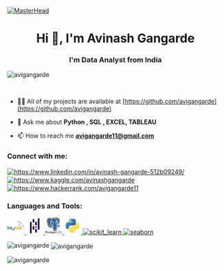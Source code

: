 [![MasterHead](https://beyondtheory.co.uk/storage/images/other/2016/08/Beyond-Theory-Data-Analysis-Landing-Page-graphic.png)](https://avigangarde.io)
<h1 align="center">Hi 👋, I'm Avinash Gangarde</h1>
<h3 align="center">I'm Data Analyst from India</h3>


<p align="left"> <img src="https://komarev.com/ghpvc/?username=avigangarde&label=Profile%20views&color=0e75b6&style=flat" alt="avigangarde" /> </p>

<p align="left"> <a href="https://twitter.com/" target="blank"><img src="https://img.shields.io/twitter/follow/?logo=twitter&style=for-the-badge" alt="" /></a> </p>

- 👨‍💻 All of my projects are available at [https://github.com/avigangarde](https://github.com/avigangarde)

- 💬 Ask me about **Python , SQL , EXCEL, TABLEAU**

- 📫 How to reach me **avigangarde11@gmail.com**

<h3 align="left">Connect with me:</h3>
<p align="left">
<a href="https://linkedin.com/in/https://www.linkedin.com/in/avinash-gangarde-512b09249/" target="blank"><img align="center" src="https://raw.githubusercontent.com/rahuldkjain/github-profile-readme-generator/master/src/images/icons/Social/linked-in-alt.svg" alt="https://www.linkedin.com/in/avinash-gangarde-512b09249/" height="30" width="40" /></a>
<a href="https://kaggle.com/https://www.kaggle.com/avinashgangarde" target="blank"><img align="center" src="https://raw.githubusercontent.com/rahuldkjain/github-profile-readme-generator/master/src/images/icons/Social/kaggle.svg" alt="https://www.kaggle.com/avinashgangarde" height="30" width="40" /></a>
<a href="https://www.hackerrank.com/https://www.hackerrank.com/avigangarde11" target="blank"><img align="center" src="https://raw.githubusercontent.com/rahuldkjain/github-profile-readme-generator/master/src/images/icons/Social/hackerrank.svg" alt="https://www.hackerrank.com/avigangarde11" height="30" width="40" /></a>
</p>

<h3 align="left">Languages and Tools:</h3>
<p align="left"> <a href="https://www.mysql.com/" target="_blank" rel="noreferrer"> <img src="https://raw.githubusercontent.com/devicons/devicon/master/icons/mysql/mysql-original-wordmark.svg" alt="mysql" width="40" height="40"/> </a> <a href="https://pandas.pydata.org/" target="_blank" rel="noreferrer"> <img src="https://raw.githubusercontent.com/devicons/devicon/2ae2a900d2f041da66e950e4d48052658d850630/icons/pandas/pandas-original.svg" alt="pandas" width="40" height="40"/> </a> <a href="https://www.postgresql.org" target="_blank" rel="noreferrer"> <img src="https://raw.githubusercontent.com/devicons/devicon/master/icons/postgresql/postgresql-original-wordmark.svg" alt="postgresql" width="40" height="40"/> </a> <a href="https://www.python.org" target="_blank" rel="noreferrer"> <img src="https://raw.githubusercontent.com/devicons/devicon/master/icons/python/python-original.svg" alt="python" width="40" height="40"/> </a> <a href="https://scikit-learn.org/" target="_blank" rel="noreferrer"> <img src="https://upload.wikimedia.org/wikipedia/commons/0/05/Scikit_learn_logo_small.svg" alt="scikit_learn" width="40" height="40"/> </a> <a href="https://seaborn.pydata.org/" target="_blank" rel="noreferrer"> <img src="https://seaborn.pydata.org/_images/logo-mark-lightbg.svg" alt="seaborn" width="40" height="40"/> </a> </p>

<p><img align="left" src="https://github-readme-stats.vercel.app/api/top-langs?username=avigangarde&show_icons=true&locale=en&layout=compact" alt="avigangarde" /></p>

<p>&nbsp;<img align="center" src="https://github-readme-stats.vercel.app/api?username=avigangarde&show_icons=true&locale=en" alt="avigangarde" /></p>

<p><img align="center" src="https://github-readme-streak-stats.herokuapp.com/?user=avigangarde&" alt="avigangarde" /></p>
